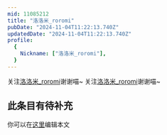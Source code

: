 ```yaml
---
mid: 11085212
title: "洛洛米_roromi"
pubDate: "2024-11-04T11:22:13.740Z"
updatedDate: "2024-11-04T11:22:13.740Z"
profile:
  {
    Nickname: ["洛洛米_roromi"],
  }
---
```


关注[洛洛米_roromi](https://space.bilibili.com/11085212)谢谢喵~ 关注[洛洛米_roromi](https://space.bilibili.com/11085212)谢谢喵~

## 此条目有待补充
你可以在[这里](https://github.com/Yuhanawa/VTuber.ICU-Content/edit/master/v/洛洛米_roromi/index.md)编辑本文
